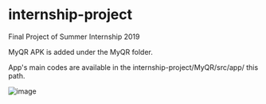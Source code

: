 # internship-project



Final Project of Summer Internship 2019

MyQR APK is added under the MyQR folder.


App's main codes are available in the internship-project/MyQR/src/app/ this path.

![image](https://cdn1.imggmi.com/uploads/2019/11/15/dc2d8e8610afad73b1a94b858e519976-full.png)
